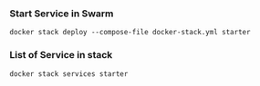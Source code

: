 ### Start Service in Swarm
```
docker stack deploy --compose-file docker-stack.yml starter
```
### List of Service in stack
```
docker stack services starter
```